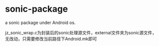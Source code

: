 # sonic-package
a sonic package under Android os.

jz_sonic_wrap.c为封装后的sonic处理源文件，external文件夹为sonic源文件，无改动，只需要修改当前路径下Android.mk即可
